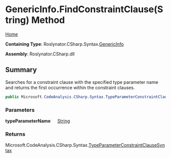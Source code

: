 # GenericInfo\.FindConstraintClause\(String\) Method

[Home](../../../../../README.md)

**Containing Type**: Roslynator\.CSharp\.Syntax\.[GenericInfo](../README.md)

**Assembly**: Roslynator\.CSharp\.dll

## Summary

Searches for a constraint clause with the specified type parameter name and returns the first occurrence within the constraint clauses\.

```csharp
public Microsoft.CodeAnalysis.CSharp.Syntax.TypeParameterConstraintClauseSyntax FindConstraintClause(string typeParameterName)
```

### Parameters

**typeParameterName** &emsp; [String](https://docs.microsoft.com/en-us/dotnet/api/system.string)

### Returns

Microsoft\.CodeAnalysis\.CSharp\.Syntax\.[TypeParameterConstraintClauseSyntax](https://docs.microsoft.com/en-us/dotnet/api/microsoft.codeanalysis.csharp.syntax.typeparameterconstraintclausesyntax)


